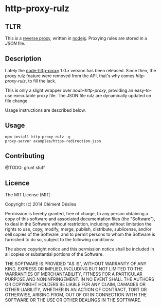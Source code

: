 http-proxy-rulz
===============

## TLTR

This is a [reverse proxy](http://en.wikipedia.org/wiki/Reverse_proxy), written in [nodejs](http://nodejs.org).
Proxying rules are stored in a *JSON* file.

## Description

Lately the [node-http-proxy](https://github.com/nodejitsu/node-http-proxy)
1.0.x version has been released.
Since then, the proxy rulz feature were removed from the API,
that's why comes *http-proxy-rulz*, to fill the lack.

This is only a slight wrapper over *node-http-proxy*, providing an easy-to-use
executable proxy file. The JSON file rulz are dynamically updated on file change.

Usage instructions are described below.

## Usage

	npm install http-proxy-rulz -g
	proxy-server examples/https-redirection.json

## Contributing

@TODO: grunt stuff

## Licence

The MIT License (MIT)

Copyright (c) 2014 Clément Désiles

Permission is hereby granted, free of charge, to any person obtaining a copy
of this software and associated documentation files (the "Software"), to deal
in the Software without restriction, including without limitation the rights
to use, copy, modify, merge, publish, distribute, sublicense, and/or sell
copies of the Software, and to permit persons to whom the Software is
furnished to do so, subject to the following conditions:

The above copyright notice and this permission notice shall be included in all
copies or substantial portions of the Software.

THE SOFTWARE IS PROVIDED "AS IS", WITHOUT WARRANTY OF ANY KIND, EXPRESS OR
IMPLIED, INCLUDING BUT NOT LIMITED TO THE WARRANTIES OF MERCHANTABILITY,
FITNESS FOR A PARTICULAR PURPOSE AND NONINFRINGEMENT. IN NO EVENT SHALL THE
AUTHORS OR COPYRIGHT HOLDERS BE LIABLE FOR ANY CLAIM, DAMAGES OR OTHER
LIABILITY, WHETHER IN AN ACTION OF CONTRACT, TORT OR OTHERWISE, ARISING FROM,
OUT OF OR IN CONNECTION WITH THE SOFTWARE OR THE USE OR OTHER DEALINGS IN THE
SOFTWARE.
